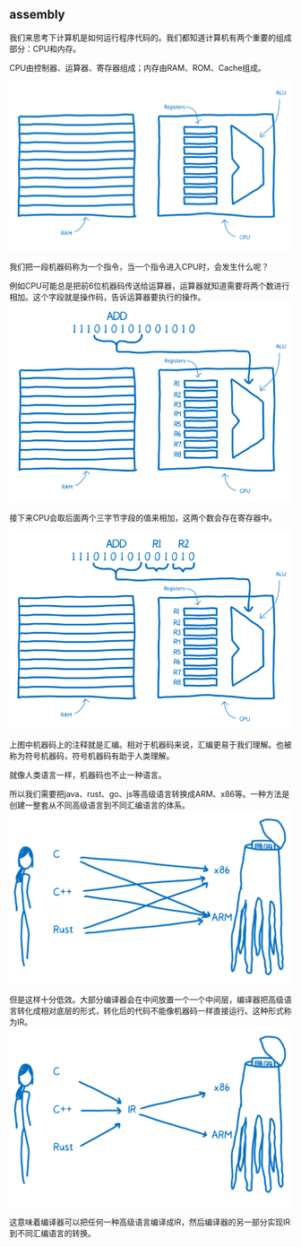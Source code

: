 ## assembly

我们来思考下计算机是如何运行程序代码的。我们都知道计算机有两个重要的组成部分：CPU和内存。

CPU由控制器、运算器、寄存器组成；内存由RAM、ROM、Cache组成。

<img src="./../imgs/assembly-1.png" alt="" width="600" />

我们把一段机器码称为一个指令，当一个指令进入CPU时，会发生什么呢？

例如CPU可能总是把前6位机器码传送给运算器，运算器就知道需要将两个数进行相加。这个字段就是操作码，告诉运算器要执行的操作。
<img src="./../imgs/assembly-2.png" alt="" width="600" />

接下来CPU会取后面两个三字节字段的值来相加，这两个数会存在寄存器中。

<img src="./../imgs/assembly-3.png" alt="" width="600" />

上图中机器码上的注释就是汇编。相对于机器码来说，汇编更易于我们理解。也被称为符号机器码，符号机器码有助于人类理解。

就像人类语言一样，机器码也不止一种语言。

所以我们需要把java、rust、go、js等高级语言转换成ARM、x86等。一种方法是创建一整套从不同高级语言到不同汇编语言的体系。
<img src="./../imgs/assembly-4.png" alt="" width="600" />

但是这样十分低效。大部分编译器会在中间放置一个一个中间层，编译器把高级语言转化成相对底层的形式，转化后的代码不能像机器码一样直接运行。这种形式称为IR。
<img src="./../imgs/assembly-5.png" alt="" width="600" />

这意味着编译器可以把任何一种高级语言编译成IR，然后编译器的另一部分实现IR到不同汇编语言的转换。